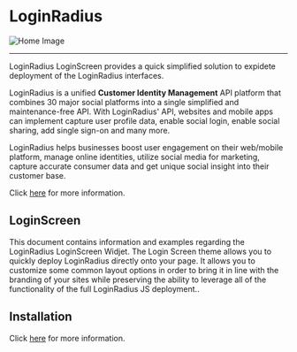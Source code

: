 LoginRadius
==========

![Home Image](http://docs.lrcontent.com/resources/github/banner-1544x500.png)

-----------------------------------------------
LoginRadius LoginScreen provides a quick simplified solution to expidete deployment of the LoginRadius interfaces. 

LoginRadius is a unified **Customer Identity Management** API platform that combines 30 major social platforms into a single simplified and maintenance-free API. With LoginRadius' API, websites and mobile apps can implement capture user profile data, enable social login, enable social sharing, add single sign-on and many more.

LoginRadius helps businesses boost user engagement on their web/mobile platform, manage online identities, utilize social media for marketing, capture accurate consumer data and get unique social insight into their customer base.

Click [here](https://docs.loginradius.com/api/v2/deployment/demos/loginscreen) for more information.

LoginScreen
--------------

This document contains information and examples regarding the LoginRadius LoginScreen Widjet. The Login Screen theme allows you to quickly deploy LoginRadius directly onto your page. It allows you to customize some common layout options in order to bring it in line with the branding of your sites while preserving the ability to leverage all of the functionality of the full LoginRadius JS deployment..


## Installation

Click [here](https://docs.loginradius.com/api/v2/deployment/demos/loginscreen) for more information.
